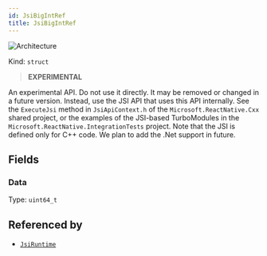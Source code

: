 ```yaml
---
id: JsiBigIntRef
title: JsiBigIntRef
---
```


![Architecture](https://img.shields.io/badge/architecture-new_&_old-green)

Kind: `struct`

> **EXPERIMENTAL**

An experimental API. Do not use it directly. It may be removed or changed in a future version. Instead, use the JSI API that uses this API internally.
See the `ExecuteJsi` method in `JsiApiContext.h` of the `Microsoft.ReactNative.Cxx` shared project, or the examples of the JSI-based TurboModules in the `Microsoft.ReactNative.IntegrationTests` project.
Note that the JSI is defined only for C++ code. We plan to add the .Net support in future.

## Fields
### Data
Type: `uint64_t`

## Referenced by
- [`JsiRuntime`](JsiRuntime)
